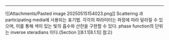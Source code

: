 ---
![[Attachments/Pasted image 20250515154023.png]]
Scattering 과 participating media에 사용되는 표기법. 각각의 파라미터는 파장에 따라 달라질 수 있으며, 이를 통해 색이 있는 빛의 흡수와 산란을 구현할 수 있다. phase function의 단위는 inverse steradians 이다.(Section [[8.1.1|8.1.1]] 참고)
